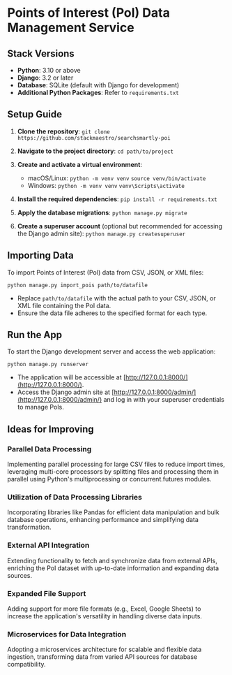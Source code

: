 # Points of Interest (PoI) Data Management Service

## Stack Versions

- **Python**: 3.10 or above
- **Django**: 3.2 or later
- **Database**: SQLite (default with Django for development)
- **Additional Python Packages**: Refer to `requirements.txt`

## Setup Guide

1. **Clone the repository**:
   `git clone https://github.com/stackmaestro/searchsmartly-poi`

2. **Navigate to the project directory**:
   `cd path/to/project`

3. **Create and activate a virtual environment**:

   - macOS/Linux:
     `python -m venv venv`
     `source venv/bin/activate`
   - Windows:
     `python -m venv venv`
     `venv\Scripts\activate`

4. **Install the required dependencies**:
   `pip install -r requirements.txt`

5. **Apply the database migrations**:
   `python manage.py migrate`

6. **Create a superuser account** (optional but recommended for accessing the Django admin site):
   `python manage.py createsuperuser`

## Importing Data

To import Points of Interest (PoI) data from CSV, JSON, or XML files:

`python manage.py import_pois path/to/datafile`

- Replace `path/to/datafile` with the actual path to your CSV, JSON, or XML file containing the PoI data.
- Ensure the data file adheres to the specified format for each type.

## Run the App

To start the Django development server and access the web application:

`python manage.py runserver`

- The application will be accessible at [http://127.0.0.1:8000/](http://127.0.0.1:8000/).
- Access the Django admin site at [http://127.0.0.1:8000/admin/](http://127.0.0.1:8000/admin/) and log in with your superuser credentials to manage PoIs.

## Ideas for Improving

### Parallel Data Processing

Implementing parallel processing for large CSV files to reduce import times, leveraging multi-core processors by splitting files and processing them in parallel using Python's multiprocessing or concurrent.futures modules.

### Utilization of Data Processing Libraries

Incorporating libraries like Pandas for efficient data manipulation and bulk database operations, enhancing performance and simplifying data transformation.

### External API Integration

Extending functionality to fetch and synchronize data from external APIs, enriching the PoI dataset with up-to-date information and expanding data sources.

### Expanded File Support

Adding support for more file formats (e.g., Excel, Google Sheets) to increase the application's versatility in handling diverse data inputs.

### Microservices for Data Integration

Adopting a microservices architecture for scalable and flexible data ingestion, transforming data from varied API sources for database compatibility.
